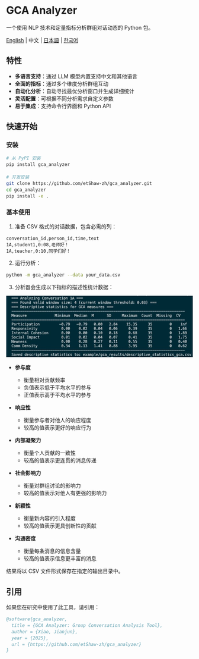 # GCA Analyzer

一个使用 NLP 技术和定量指标分析群组对话动态的 Python 包。

[English](README.md) | 中文 | [日本語](README_ja.md) | [한국어](README_ko.md)

## 特性

- **多语言支持**：通过 LLM 模型内置支持中文和其他语言
- **全面的指标**：通过多个维度分析群组互动
- **自动化分析**：自动寻找最优分析窗口并生成详细统计
- **灵活配置**：可根据不同分析需求自定义参数
- **易于集成**：支持命令行界面和 Python API

## 快速开始

### 安装

```bash
# 从 PyPI 安装
pip install gca_analyzer

# 开发安装
git clone https://github.com/etShaw-zh/gca_analyzer.git
cd gca_analyzer
pip install -e .
```

### 基本使用

1. 准备 CSV 格式的对话数据，包含必需的列：
```
conversation_id,person_id,time,text
1A,student1,0:08,老师好！
1A,teacher,0:10,同学们好！
```

2. 运行分析：
```bash
python -m gca_analyzer --data your_data.csv
```

3. 分析器会生成以下指标的描述性统计数据：

![描述性统计](/docs/_static/gca_results.jpg)

- **参与度**
   - 衡量相对贡献频率
   - 负值表示低于平均水平的参与
   - 正值表示高于平均水平的参与

- **响应性**
   - 衡量参与者对他人的响应程度
   - 较高的值表示更好的响应行为

- **内部凝聚力**
   - 衡量个人贡献的一致性
   - 较高的值表示更连贯的消息传递

- **社会影响力**
   - 衡量对群组讨论的影响力
   - 较高的值表示对他人有更强的影响力

- **新颖性**
   - 衡量新内容的引入程度
   - 较高的值表示更具创新性的贡献

- **沟通密度**
   - 衡量每条消息的信息含量
   - 较高的值表示信息更丰富的消息

结果将以 CSV 文件形式保存在指定的输出目录中。

## 引用

如果您在研究中使用了此工具，请引用：

```bibtex
@software{gca_analyzer,
  title = {GCA Analyzer: Group Conversation Analysis Tool},
  author = {Xiao, Jianjun},
  year = {2025},
  url = {https://github.com/etShaw-zh/gca_analyzer}
}
